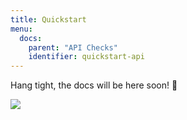 ```yaml
---
title: Quickstart
menu:
  docs:
    parent: "API Checks"
    identifier: quickstart-api
---
```


Hang tight, the docs will be here soon! 🙏

![](https://imgs.xkcd.com/comics/supported_features.png)

